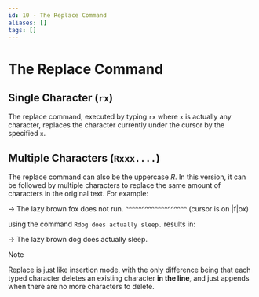 ```yaml
---
id: 10 - The Replace Command
aliases: []
tags: []
---
```


# The Replace Command


## Single Character (`rx`)

The replace command, executed by typing `rx` where `x` is actually any character, replaces the character currently under the cursor by the specified `x`.

## Multiple Characters (`Rxxx....`)

The replace command can also be the uppercase *R*. In this version, it can be followed by multiple characters to replace the same amount of characters in the original text. For example:

-> The lazy brown fox does not run.
^^^^^^^^^^^^^^^^^^^ (cursor is on |f|ox)

using the command `Rdog does actually sleep.` results in:

-> The lazy brown dog does actually sleep.

>[!note]
> Replace is just like insertion mode, with the only difference being that each typed character deletes an existing character **in the line**, and just appends when there are no more characters to delete.
